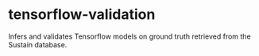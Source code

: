 # tensorflow-validation
Infers and validates Tensorflow models on ground truth retrieved from the Sustain database.

